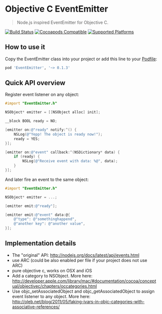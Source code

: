# Objective C EventEmitter

> Node.js inspired EventEmitter for Objective C.

[![Build Status](https://travis-ci.org/jerolimov/EventEmitter.svg)](https://travis-ci.org/jerolimov/EventEmitter)
[![Cocoapods Compatible](https://img.shields.io/cocoapods/v/EventEmitter.svg)](https://img.shields.io/cocoapods/v/EventEmitter.svg)
[![Supported Platforms](https://img.shields.io/cocoapods/p/EventEmitter.svg?style=flat)](http://cocoadocs.org/docsets/EventEmitter)

## How to use it

Copy the EventEmitter class into your project or add this line to your [Podfile](http://cocoapods.org/):

```ruby
pod 'EventEmitter', '~> 0.1.3'
```

## Quick API overview

Register event listener on any object:

```objectivec
#import "EventEmitter.h"

NSObject* emitter = [[NSObject alloc] init];

__block BOOL ready = NO;

[emitter on:@"ready" notify:^() {
	NSLog(@"Yepp! The object is ready now!");
	ready = YES;
}];

[emitter on:@"event" callback:^(NSDictionary* data) {
	if (ready) {
		NSLog(@"Receive event with data: %@", data);
	}
}];
```

And later fire an event to the same object:

```objectivec
#import "EventEmitter.h"

NSObject* emitter = ...;

[emitter emit:@"ready"];

[emitter emit:@"event" data:@{
	@"type": @"somethinghappend",
	@"another key": @"another value",
}];
```

## Implementation details

* The "original" API: http://nodejs.org/docs/latest/api/events.html
* use ARC (could be also enabled per file if your project does not use ARC)
* pure objective c, works on OSX and iOS
* Add a category to NSObject. More here: http://developer.apple.com/library/mac/#documentation/cocoa/conceptual/objectivec/chapters/occategories.html
* Use objc_setAssociatedObject and objc_getAssociatedObject to assign event listener to any object. More here: http://oleb.net/blog/2011/05/faking-ivars-in-objc-categories-with-associative-references/

